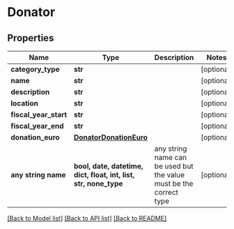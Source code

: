 # Donator


## Properties
Name | Type | Description | Notes
------------ | ------------- | ------------- | -------------
**category_type** | **str** |  | [optional] 
**name** | **str** |  | [optional] 
**description** | **str** |  | [optional] 
**location** | **str** |  | [optional] 
**fiscal_year_start** | **str** |  | [optional] 
**fiscal_year_end** | **str** |  | [optional] 
**donation_euro** | [**DonatorDonationEuro**](DonatorDonationEuro.md) |  | [optional] 
**any string name** | **bool, date, datetime, dict, float, int, list, str, none_type** | any string name can be used but the value must be the correct type | [optional]

[[Back to Model list]](../README.md#documentation-for-models) [[Back to API list]](../README.md#documentation-for-api-endpoints) [[Back to README]](../README.md)



